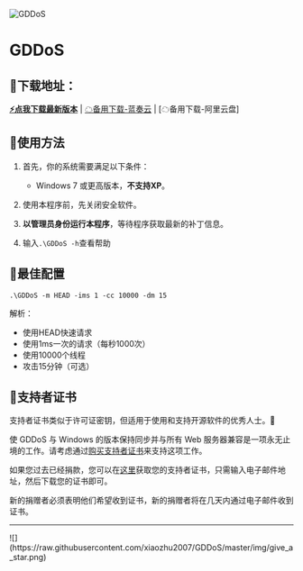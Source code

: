 ![GDDoS](https://socialify.git.ci/xiaozhu2007/GDDoS/image?description=1&forks=1&issues=1&language=1&logo=https%3A%2F%2Favatars.githubusercontent.com%2Fu%2F63779340&name=1&owner=1&pattern=Circuit%20Board&pulls=1&stargazers=1&theme=Light&cache=600)
# GDDoS

## 🎈下载地址：
**[⚡️点我下载最新版本](https://github.com/xiaozhu2007/GDDoS/releases/)** | [☁备用下载-蓝奏云] | [☁备用下载-阿里云盘]


## 🔨使用方法

1. 首先，你的系统需要满足以下条件：

    * Windows 7 或更高版本，**不支持XP**。

2. 使用本程序前，先关闭安全软件。

3. **以管理员身份运行本程序**，等待程序获取最新的补丁信息。

4. 输入`.\GDDoS -h`查看帮助

## 👀最佳配置

```
.\GDDoS -m HEAD -ims 1 -cc 10000 -dm 15
```
 解析：
 - 使用HEAD快速请求
 - 使用1ms一次的请求（每秒1000次）
 - 使用10000个线程
 - 攻击15分钟（可选）

## 📄支持者证书

支持者证书类似于许可证密钥，但适用于使用和支持开源软件的优秀人士。🙂

使 GDDoS 与 Windows 的版本保持同步并与所有 Web 服务器兼容是一项永无止境的工作。请考虑通过[购买支持者证书]来支持这项工作。

如果您过去已经捐款，您可以在[这里](https://afdian.net/@xiaozhu2021)获取您的支持者证书，只需输入电子邮件地址，然后下载您的证书即可。

新的捐赠者必须表明他们希望收到证书，新的捐赠者将在几天内通过电子邮件收到证书。

<hr />
![](https://raw.githubusercontent.com/xiaozhu2007/GDDoS/master/img/give_a_star.png)



[☁备用下载-蓝奏云]: 
[☁备用下载-阿里云盘]:
[购买支持者证书]: https://afdian.net/@xiaozhu2021
[爱发电]: https://afdian.net/@xiaozhu2021
